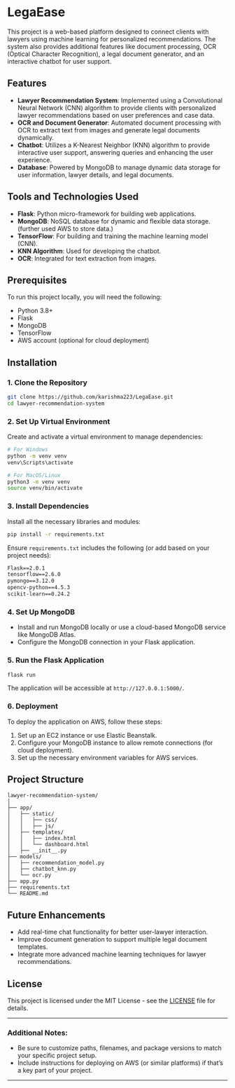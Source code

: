 


# LegaEase

This project is a web-based platform designed to connect clients with lawyers using machine learning for personalized recommendations. The system also provides additional features like document processing, OCR (Optical Character Recognition), a legal document generator, and an interactive chatbot for user support.

## Features

- **Lawyer Recommendation System**: Implemented using a Convolutional Neural Network (CNN) algorithm to provide clients with personalized lawyer recommendations based on user preferences and case data.
- **OCR and Document Generator**: Automated document processing with OCR to extract text from images and generate legal documents dynamically.
- **Chatbot**: Utilizes a K-Nearest Neighbor (KNN) algorithm to provide interactive user support, answering queries and enhancing the user experience.
- **Database**: Powered by MongoDB to manage dynamic data storage for user information, lawyer details, and legal documents.

## Tools and Technologies Used

- **Flask**: Python micro-framework for building web applications.
- **MongoDB**: NoSQL database for dynamic and flexible data storage. (further used AWS to store data.)
- **TensorFlow**: For building and training the machine learning model (CNN).
- **KNN Algorithm**: Used for developing the chatbot.
- **OCR**: Integrated for text extraction from images.

## Prerequisites

To run this project locally, you will need the following:

- Python 3.8+
- Flask
- MongoDB
- TensorFlow
- AWS account (optional for cloud deployment)

## Installation

### 1. Clone the Repository

```bash
git clone https://github.com/karishma223/LegaEase.git
cd lawyer-recommendation-system
```

### 2. Set Up Virtual Environment

Create and activate a virtual environment to manage dependencies:

```bash
# For Windows
python -m venv venv
venv\Scripts\activate

# For MacOS/Linux
python3 -m venv venv
source venv/bin/activate
```

### 3. Install Dependencies

Install all the necessary libraries and modules:

```bash
pip install -r requirements.txt
```

Ensure `requirements.txt` includes the following (or add based on your project needs):

```txt
Flask==2.0.1
tensorflow==2.6.0
pymongo==3.12.0
opencv-python==4.5.3
scikit-learn==0.24.2
```

### 4. Set Up MongoDB

- Install and run MongoDB locally or use a cloud-based MongoDB service like MongoDB Atlas.
- Configure the MongoDB connection in your Flask application.

### 5. Run the Flask Application

```bash
flask run
```

The application will be accessible at `http://127.0.0.1:5000/`.

### 6. Deployment

To deploy the application on AWS, follow these steps:

1. Set up an EC2 instance or use Elastic Beanstalk.
2. Configure your MongoDB instance to allow remote connections (for cloud deployment).
3. Set up the necessary environment variables for AWS services.

## Project Structure

```
lawyer-recommendation-system/
│
├── app/
│   ├── static/
│   │   ├── css/
│   │   ├── js/
│   ├── templates/
│   │   ├── index.html
│   │   └── dashboard.html
│   ├── __init__.py
├── models/
│   ├── recommendation_model.py
│   ├── chatbot_knn.py
│   └── ocr.py
├── app.py
├── requirements.txt
└── README.md
```

## Future Enhancements

- Add real-time chat functionality for better user-lawyer interaction.
- Improve document generation to support multiple legal document templates.
- Integrate more advanced machine learning techniques for lawyer recommendations.

## License

This project is licensed under the MIT License - see the [LICENSE](LICENSE) file for details.

---

### Additional Notes:

- Be sure to customize paths, filenames, and package versions to match your specific project setup.
- Include instructions for deploying on AWS (or similar platforms) if that’s a key part of your project.

--- 

